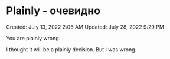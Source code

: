 # Plainly - очевидно

Created: July 13, 2022 2:06 AM
Updated: July 28, 2022 9:29 PM

You are plainly wrong.

I thought it will be a plainly decision. But I was wrong.